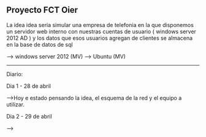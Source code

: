 Proyecto FCT Oier
-------------------

La idea idea seria simular una empresa de telefonia en la que disponemos un servidor web interno con nuestras cuentas de 
usuario ( windows server 2012 AD ) y los datos que esos usuarios agregan de clientes se almacena en la base de datos de sql 

--> windows server 2012 (MV)
--> Ubuntu (MV)

--------------------

Diario:

Dia 1 - 28 de abril

-->Hoy e estado pensando la idea, el esquema de la red y el equipo a utilizar.


Dia 2 - 29 de abril

--> 
